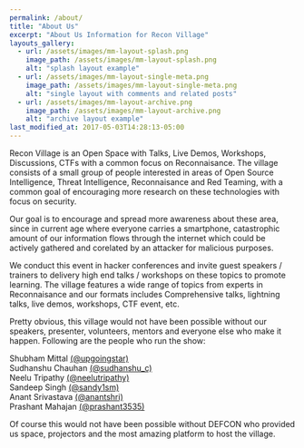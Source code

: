 ```yaml
---
permalink: /about/
title: "About Us"
excerpt: "About Us Information for Recon Village"
layouts_gallery:
  - url: /assets/images/mm-layout-splash.png
    image_path: /assets/images/mm-layout-splash.png
    alt: "splash layout example"
  - url: /assets/images/mm-layout-single-meta.png
    image_path: /assets/images/mm-layout-single-meta.png
    alt: "single layout with comments and related posts"
  - url: /assets/images/mm-layout-archive.png
    image_path: /assets/images/mm-layout-archive.png
    alt: "archive layout example"
last_modified_at: 2017-05-03T14:28:13-05:00
---
```


Recon Village is an Open Space with Talks, Live Demos, Workshops, Discussions, CTFs with a common focus on Reconnaisance. The village consists of a small group of people interested in areas of Open Source Intelligence, Threat Intelligence, Reconnaisance and Red Teaming, with a common goal of encouraging more research on these technologies with focus on security. 

Our goal is to encourage and spread more awareness about these area, since in current age where everyone carries a smartphone, catastrophic amount of our information flows through the internet which could be actively gathered and corelated by an attacker for malicious purposes. 

We conduct this event in hacker conferences and invite guest speakers / trainers to delivery high end talks / workshops on these topics to promote learning. The village features a wide range of topics from experts in Reconnaisance and our formats includes Comprehensive talks, lightning talks, live demos, workshops, CTF event, etc. 

Pretty obvious, this village would not have been possible without our speakers, presenter, volunteers, mentors and everyone else who make it happen. Following are the people who run the show:

Shubham Mittal [(@upgoingstar)](https://twitter.com/upgoingstar)<br>
Sudhanshu Chauhan [(@sudhanshu_c)](https://twitter.com/sudhanshu_c)<br>
Neelu Tripathy [(@neelutripathy)](https://twitter.com/neelutripathy)<br>
Sandeep Singh [(@sandy1sm)](https://twitter.com/sandy1sm)<br>
Anant Srivastava [(@anantshri)](https://twitter.com/anantshri)<br>
Prashant Mahajan [(@prashant3535)](https://twitter.com/prashant3535)

Of course this would not have been possible without DEFCON who provided us space, projectors and the most amazing platform to host the village. 





